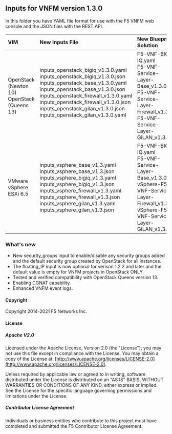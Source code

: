 ## Inputs for VNFM version 1.3.0

In this folder you have YAML file format for use with the F5 VNFM web console and the JSON files with the REST API.  

| VIM                       | New Inputs File                              | New Blueprint Solution         |
| :-------------------------| :--------------------------------------------| :------------------------------| 
| OpenStack (Newton 10) <br>  OpenStack (Queens 13)   | inputs_openstack_bigiq_v1.3.0.yaml<br>inputs_openstack_bigiq_v1.3.0.json<br>inputs_openstack_base_v1.3.0.yaml<br>inputs_openstack_base_v1.3.0.json <br> inputs_openstack_firewall_v1.3.0.yaml <br>  inputs_openstack_firewall_v1.3.0.json <br> inputs_openstack_gilan_v1.3.0.json <br> inputs_openstack_gilan_v1.3.0.yaml <br><br>| F5-VNF-BIG-IQ.yaml <br> F5-VNF-Service-Layer-Base_v1.3.0  <br> F5-VNF-Service-Layer-Firewall_v1.3.0<br> F5-VNF-Service-Layer-GiLAN_v1.3.0|
| VMware vSphere ESXi 6.5   | inputs_vsphere_base_v1.3.yaml<br>inputs_vsphere_base_v1.3.json<br>inputs_vsphere_bigiq_v1.3.yaml<br>inputs_vsphere_bigiq_v1.3.json<br>inputs_vsphere_firewall_v1.3.yaml<br>inputs_vsphere_firewall_v1.3.json<br>inputs_vsphere_gilan_v1.3.yaml<br>inputs_vsphere_gilan_v1.3.json  | F5-VNF-BIG-IQ.yaml <br> F5-VNF-Service-Layer-Base_v1.3.0  <br> vSphere-F5-VNF-Service-Layer-Firewall_v1.3.0<br> vSphere-F5-VNF-Service-Layer-GiLAN_v1.3.0 |
 

### What's new

* New security_groups input to enable/disable any security groups added and the default security group created by OpenStack for all instances.
* The floating_IP input is now optional for verison 1.2.2 and later and the default value is empty for VNFM projects in OpenStack ONLY. 
* Tested and verified compatibility with OpenStack Queens version 13.
* Enabling CGNAT capability.
* Enhanced VNFM event logs.


#### Copyright
Copyright 2014-2021 F5 Networks Inc.

#### License

##### Apache V2.0 
Licensed under the Apache License, Version 2.0 (the "License"); you may not use this file except in compliance with the License. You may obtain a copy of the License at: [http://www.apache.org/licenses/LICENSE-2.0](http://www.apache.org/licenses/LICENSE-2.0).

Unless required by applicable law or agreed to in writing, software distributed under the License is distributed on an "AS IS" BASIS, WITHOUT WARRANTIES OR CONDITIONS OF ANY KIND, either express or implied. See the License for the specific language governing permissions and limitations under the License.

##### Contributor License Agreement
Individuals or business entities who contribute to this project must have completed and submitted the F5 Contributor License Agreement.



[1]: https://github.com/F5Networks/f5-nfv-solutions/tree/master/supported/inputs/v1.2.1/VMware
[2]: https://github.com/F5Networks/f5-nfv-solutions/blob/master/supported/inputs/v1.2.1/OpenStack/inputs_openstack_base_v1.2.1.yaml
[3]: https://github.com/F5Networks/f5-nfv-solutions/blob/master/supported/inputs/v1.2.1/OpenStack/inputs_openstack_bigiq_v1.2.1.yaml
[4]: https://github.com/F5Networks/f5-nfv-solutions/tree/master/supported/inputs/v1.2.1/OpenStack
[5]: https://github.com/F5Networks/f5-nfv-solutions/tree/master/supported/blueprints/base/v1.2.1
[6]: https://github.com/F5Networks/f5-nfv-solutions/tree/master/supported/blueprints/big-iq/v1.2.1
[7]: https://github.com/F5Networks/f5-nfv-solutions/tree/master/supported/inputs/v1.2.1/OpenStack
